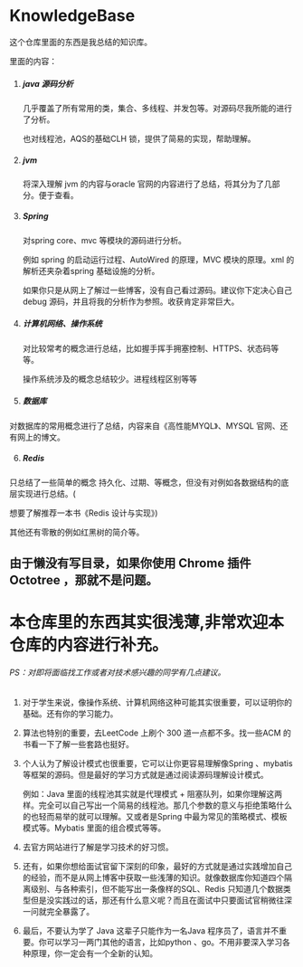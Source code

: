 # KnowledgeBase

这个仓库里面的东西是我总结的知识库。

里面的内容：

1. ##### java 源码分析

   几乎覆盖了所有常用的类，集合、多线程、并发包等。对源码尽我所能的进行了分析。

   也对线程池，AQS的基础CLH 锁，提供了简易的实现，帮助理解。

2. ##### jvm 

   将深入理解 jvm 的内容与oracle 官网的内容进行了总结，将其分为了几部分。便于查看。

3. ##### Spring

   对spring  core、mvc 等模块的源码进行分析。

   例如 spring 的启动运行过程、AutoWired 的原理，MVC 模块的原理。xml 的解析还夹杂着spring 基础设施的分析。

   如果你只是从网上了解过一些博客，没有自己看过源码。建议你下定决心自己debug 源码，并且将我的分析作为参照。收获肯定非常巨大。

4. ##### 计算机网络、操作系统

   对比较常考的概念进行总结，比如握手挥手拥塞控制、HTTPS、状态码等等。

   操作系统涉及的概念总结较少。进程线程区别等等

5. ##### 数据库

对数据库的常用概念进行了总结，内容来自《高性能MYQL》、MYSQL 官网、还有网上的博文。

6. ##### Redis

只总结了一些简单的概念 持久化、过期、等概念，但没有对例如各数据结构的底层实现进行总结。(

想要了解推荐一本书《Redis 设计与实现》)

其他还有零散的例如红黑树的简介等。



## 由于懒没有写目录，如果你使用 Chrome 插件 Octotree ，那就不是问题。

# 本仓库里的东西其实很浅薄,非常欢迎本仓库的内容进行补充。



###### PS：对即将面临找工作或者对技术感兴趣的同学有几点建议。

1. 对于学生来说，像操作系统、计算机网络这种可能其实很重要，可以证明你的基础。还有你的学习能力。

2. 算法也特别的重要，去LeetCode 上刷个 300 道一点都不多。找一些ACM 的书看一下了解一些套路也挺好。

3. 个人认为了解设计模式也很重要，它可以让你更容易理解像Spring 、mybatis 等框架的源码。但是最好的学习方式就是通过阅读源码理解设计模式。

   例如：Java 里面的线程池其实就是代理模式 + 阻塞队列，如果你理解这两样。完全可以自己写出一个简易的线程池。那几个参数的意义与拒绝策略什么的也轻而易举的就可以理解。又或者是Spring 中最为常见的策略模式、模板模式等。Mybatis 里面的组合模式等等。

4. 去官方网站进行了解是学习技术的好习惯。

3. 还有，如果你想给面试官留下深刻的印象，最好的方式就是通过实践增加自己的经验，而不是从网上博客中获取一些浅薄的知识。就像数据库你知道四个隔离级别、与各种索引，但不能写出一条像样的SQL、Redis 只知道几个数据类型但是没实践过的话，那还有什么意义呢？而且在面试中只要面试官稍微往深一问就完全暴露了。

4. 最后，不要认为学了 Java 这辈子只能作为一名Java 程序员了，语言并不重要。你可以学习一两门其他的语言，比如python 、go。不用非要深入学习各种原理，你一定会有一个全新的认知。









